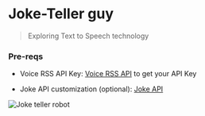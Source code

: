 # Joke-Teller guy

> Exploring Text to Speech technology

### Pre-reqs

- Voice RSS API Key: [Voice RSS API](http://www.voicerss.org/api/) to get your API Key

- Joke API customization (optional): [Joke API](https://sv443.net/jokeapi/v2/)

![Joke teller robot](https://i.postimg.cc/y6XqSByJ/ezgif-com-gif-maker.gif)
